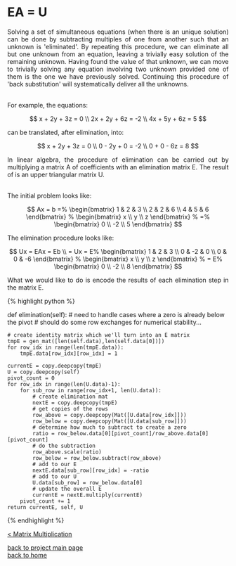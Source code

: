 # EA = U
<div style="text-align: justify">
Solving a set of simultaneous equations (when there is an unique solution) can
be done by subtracting multiples of one from another such that an unknown is
'eliminated'. By repeating this procedure, we can eliminate all but one unknown
from an equation, leaving a trivially easy solution of the remaining unknown.
Having found the value of that unknown, we can move to trivially solving any
equation involving two unknown provided one of them is the one we have
previously solved. Continuing this procedure of 'back substitution' will
systematically deliver all the unknowns.
</div><br/>

For example, the equations:

$$
x + 2y + 3z = 0 \\
2x + 2y + 6z = -2 \\
4x + 5y + 6z = 5
$$

can be translated, after elimination, into:

$$
x + 2y + 3z = 0 \\
0 - 2y + 0 = -2 \\
0 + 0 - 6z = 8
$$

<div style="text-align: justify">
In linear algebra, the procedure of elimination can be carried out by
multiplying a matrix A of coefficients with an elimination matrix E. The result
of is an upper triangular matrix U.
</div><br/>

The initial problem looks like:

$$
Ax = b =%
  \begin{bmatrix}
    1 & 2 & 3 \\
    2 & 2 & 6 \\
    4 & 5 & 6
  \end{bmatrix}
  %
  \begin{bmatrix}
    x \\
    y \\
    z
  \end{bmatrix}
  %
  =%
  \begin{bmatrix}
    0 \\
    -2 \\
    5
  \end{bmatrix}
$$

The elimination procedure looks like:

$$
Ux = EAx = Eb \\
= Ux = E%
  \begin{bmatrix}
    1 & 2 & 3 \\
    0 & -2 & 0 \\
    0 & 0 & -6
  \end{bmatrix}
  %
  \begin{bmatrix}
    x \\
    y \\
    z
  \end{bmatrix}
  %
  = E%
  \begin{bmatrix}
    0 \\
    -2 \\
    8
  \end{bmatrix}
$$

<div style="text-align: justify">
What we would like to do is encode the results of each elimination step in the
matrix E.
</div>

{% highlight python %}

def elimination(self):
    # need to handle cases where a zero is already below the pivot
    # should do some row exchanges for numerical stability...

    # create identity matrix which we'll turn into an E matrix
    tmpE = gen_mat([len(self.data),len(self.data[0])])
    for row_idx in range(len(tmpE.data)):
        tmpE.data[row_idx][row_idx] = 1

    currentE = copy.deepcopy(tmpE)
    U = copy.deepcopy(self)
    pivot_count = 0
    for row_idx in range(len(U.data)-1):
        for sub_row in range(row_idx+1, len(U.data)):
            # create elimination mat
            nextE = copy.deepcopy(tmpE)
            # get copies of the rows
            row_above = copy.deepcopy(Mat([U.data[row_idx]]))
            row_below = copy.deepcopy(Mat([U.data[sub_row]]))
            # determine how much to subtract to create a zero
            ratio = row_below.data[0][pivot_count]/row_above.data[0][pivot_count]
            # do the subtraction
            row_above.scale(ratio)
            row_below = row_below.subtract(row_above)
            # add to our E
            nextE.data[sub_row][row_idx] = -ratio
            # add to our U
            U.data[sub_row] = row_below.data[0]
            # update the overall E
            currentE = nextE.multiply(currentE)
        pivot_count += 1
    return currentE, self, U

{% endhighlight %}


[< Matrix Multiplication](./dot_prod_and_mat_multiply.md)

[back to project main page](./numpy_from_scratch.md)\
[back to home](../README.md)
